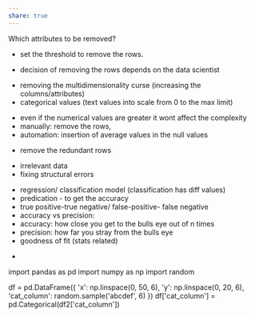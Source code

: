 ```yaml
---
share: true  
--- 
```

Which attributes to be removed?
- set the threshold to remove the rows.
+ decision of removing the rows depends on the data scientist
- removing the multidimensionality curse (increasing the columns/attributes)
-  categorical values (text values into scale from 0 to the max limit)
+ even if the numerical values are greater it wont affect the complexity
+  manually: remove the rows, 
+  automation: insertion of average values in the null values
-  remove the redundant rows
+   irrelevant data
+   fixing structural errors
-   regression/ classification model (classification has diff values)
-   predication - to get the accuracy
-   true positive-true negative/ false-positive- false negative
-   accuracy vs precision:
-   accuracy: how close you get to the bulls eye out of n times
-   precision: how far you stray from the bulls eye 
-   goodness of fit (stats related)
+ ```python
import pandas as pd
import numpy as np
import random

df = pd.DataFrame({
    'x': np.linspace(0, 50, 6),
    'y': np.linspace(0, 20, 6),
    'cat_column': random.sample('abcdef', 6)
})
df['cat_column'] = pd.Categorical(df2['cat_column'])
```